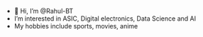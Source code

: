 - 👋 Hi, I’m @Rahul-BT
- I’m interested in ASIC, Digital electronics, Data Science and AI
- My hobbies include sports, movies, anime

<!---
- 💞️ I’m looking to collaborate on ...
- 📫 How to reach me ...
--->
<!---
Rahul-BT/Rahul-BT is a ✨ special ✨ repository because its `README.md` (this file) appears on your GitHub profile.
You can click the Preview link to take a look at your changes.
--->

